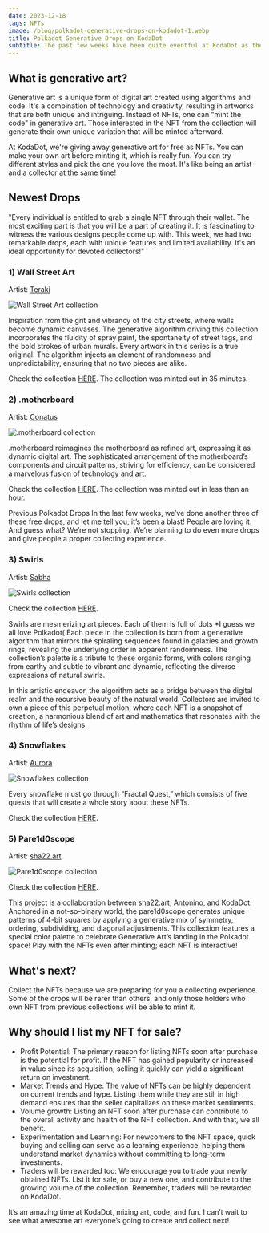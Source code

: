 ```yaml
---
date: 2023-12-18
tags: NFTs
image: /blog/polkadot-generative-drops-on-kodadot-1.webp
title: Polkadot Generative Drops on KodaDot
subtitle: The past few weeks have been quite eventful at KodaDot as they have had four significant drops of generative art. This innovative concept on Polkadot has garnered a lot of attention. Let's take a quick look at these fantastic drops and get a glimpse of what's coming up next!.
---
```


## What is generative art?

Generative art is a unique form of digital art created using algorithms and code. It's a combination of technology and creativity, resulting in artworks that are both unique and intriguing. Instead of NFTs, one can "mint the code" in generative art. Those interested in the NFT from the collection will generate their own unique variation that will be minted afterward.

At KodaDot, we're giving away generative art for free as NFTs. You can make your own art before minting it, which is really fun. You can try different styles and pick the one you love the most. It's like being an artist and a collector at the same time!

## Newest Drops

"Every individual is entitled to grab a single NFT through their wallet. The most exciting part is that you will be a part of creating it. It is fascinating to witness the various designs people come up with. This week, we had two remarkable drops, each with unique features and limited availability. It's an ideal opportunity for devoted collectors!"

### 1) Wall Street Art

Artist: [Teraki](https://twitter.com/terakiart)

<img src="/blog/polkadot-generative-drops-on-kodadot-2.webp" alt="Wall Street Art collection" />

Inspiration from the grit and vibrancy of the city streets, where walls become dynamic canvases. The generative algorithm driving this collection incorporates the fluidity of spray paint, the spontaneity of street tags, and the bold strokes of urban murals. Every artwork in this series is a true original. The algorithm injects an element of randomness and unpredictability, ensuring that no two pieces are alike.

Check the collection [HERE](https://kodadot.xyz/ahp/collection/49). The collection was minted out in 35 minutes.

### 2) .motherboard

Artist: [Conatus](https://twitter.com/dotconatus)

<img src="/blog/polkadot-generative-drops-on-kodadot-3.webp" alt=".motherboard collection" />

.motherboard reimagines the motherboard as refined art, expressing it as dynamic digital art. The sophisticated arrangement of the motherboard’s components and circuit patterns, striving for efficiency, can be considered a marvelous fusion of technology and art.

Check the collection [HERE](https://kodadot.xyz/ahp/collection/50). The collection was minted out in less than an hour.

Previous Polkadot Drops In the last few weeks, we’ve done another three of these free drops, and let me tell you, it’s been a blast! People are loving it. And guess what? We’re not stopping. We’re planning to do even more drops and give people a proper collecting experience.

### 3) Swirls

Artist: [Sabha](https://twitter.com/sabhab1)

<img src="/blog/polkadot-generative-drops-on-kodadot-4.webp" alt="Swirls collection" />

Check the collection [HERE](https://kodadot.xyz/ahp/collection/40).

Swirls are mesmerizing art pieces. Each of them is full of dots \*I guess we all love Polkadot( Each piece in the collection is born from a generative algorithm that mirrors the spiraling sequences found in galaxies and growth rings, revealing the underlying order in apparent randomness. The collection’s palette is a tribute to these organic forms, with colors ranging from earthy and subtle to vibrant and dynamic, reflecting the diverse expressions of natural swirls.

In this artistic endeavor, the algorithm acts as a bridge between the digital realm and the recursive beauty of the natural world. Collectors are invited to own a piece of this perpetual motion, where each NFT is a snapshot of creation, a harmonious blend of art and mathematics that resonates with the rhythm of life’s designs.

### 4) Snowflakes

Artist: [Aurora](https://twitter.com/poppyseedDev)

<img src="/blog/polkadot-generative-drops-on-kodadot-5.webp" alt="Snowflakes collection" />

Every snowflake must go through “Fractal Quest,” which consists of five quests that will create a whole story about these NFTs.

Check the collection [HERE](https://kodadot.xyz/ahp/collection/46).

### 5) Pare1d0scope

Artist: [sha22.art](http://sha22.art/)

<img src="/blog/polkadot-generative-drops-on-kodadot-6.webp" alt="Pare1d0scope collection" />

Check the collection [HERE](https://kodadot.xyz/ahp/collection/38).

This project is a collaboration between [sha22.art](http://sha22.art/), Antonino, and KodaDot. Anchored in a not-so-binary world, the pare1d0scope generates unique patterns of 4-bit squares by applying a generative mix of symmetry, ordering, subdividing, and diagonal adjustments. This collection features a special color palette to celebrate Generative Art’s landing in the Polkadot space! Play with the NFTs even after minting; each NFT is interactive!

## What's next?

Collect the NFTs because we are preparing for you a collecting experience. Some of the drops will be rarer than others, and only those holders who own NFT from previous collections will be able to mint it.

## Why should I list my NFT for sale?

- Profit Potential: The primary reason for listing NFTs soon after purchase is the potential for profit. If the NFT has gained popularity or increased in value since its acquisition, selling it quickly can yield a significant return on investment.
- Market Trends and Hype: The value of NFTs can be highly dependent on current trends and hype. Listing them while they are still in high demand ensures that the seller capitalizes on these market sentiments.
- Volume growth: Listing an NFT soon after purchase can contribute to the overall activity and health of the NFT collection. And with that, we all benefit.
- Experimentation and Learning: For newcomers to the NFT space, quick buying and selling can serve as a learning experience, helping them understand market dynamics without committing to long-term investments.
- Traders will be rewarded too: We encourage you to trade your newly obtained NFTs. List it for sale, or buy a new one, and contribute to the growing volume of the collection. Remember, traders will be rewarded on KodaDot.

It’s an amazing time at KodaDot, mixing art, code, and fun. I can’t wait to see what awesome art everyone’s going to create and collect next!
